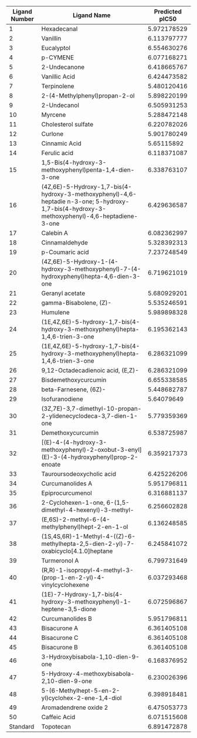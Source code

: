 | Ligand Number | Ligand Name | Predicted pIC50 |
| --- | --- | --- |
| 1 | Hexadecanal | 5.972178529 |
| 2 | Vanillin | 6.113797777 |
| 3 | Eucalyptol | 6.554630276 |
| 4 | p-CYMENE | 6.077168271 |
| 5 | 2-Undecanone | 6.418665767 |
| 6 | Vanillic Acid | 6.424473582 |
| 7 | Terpinolene | 5.480120416 |
| 8 | 2-(4-Methylphenyl)propan-2-ol | 5.898220199 |
| 9 | 2-Undecanol | 6.505931253 |
| 10 | Myrcene | 5.288472148 |
| 11 | Cholesterol sulfate | 6.220782026 |
| 12 | Curlone | 5.901780249 |
| 13 | Cinnamic Acid | 5.65115892 |
| 14 | Ferulic acid | 6.118371087 |
| 15 | 1,5-Bis(4-hydroxy-3-methoxyphenyl)penta-1,4-dien-3-one | 6.338763107 |
| 16 | (4Z,6E)-5-Hydroxy-1,7-bis(4-hydroxy-3-methoxyphenyl)-4,6-heptadie n-3-one; 5-hydroxy-1,7-bis(4-hydroxy-3-methoxyphenyl)-4,6-heptadiene-3-one | 6.429636587 |
| 17 | Calebin A | 6.082362997 |
| 18 | Cinnamaldehyde | 5.328392313 |
| 19 | p-Coumaric acid | 7.237248549 |
| 20 | (4Z,6E)-5-Hydroxy-1-(4-hydroxy-3-methoxyphenyl)-7-(4-hydroxyphenyl)hepta-4,6-dien-3-one | 6.719621019 |
| 21 | Geranyl acetate | 5.680929201 |
| 22 | gamma-Bisabolene, (Z)- | 5.535246591 |
| 23 | Humulene | 5.989898328 |
| 24 | (1E,4Z,6E)-5-hydroxy-1,7-bis(4-hydroxy-3-methoxyphenyl)hepta-1,4,6-trien-3-one | 6.195362143 |
| 25 | (1E,4Z,6E)-5-hydroxy-1,7-bis(4-hydroxy-3-methoxyphenyl)hepta-1,4,6-trien-3-one | 6.286321099 |
| 26 | 9,12-Octadecadienoic acid, (E,Z)- | 6.286321099 |
| 27 | Bisdemethoxycurcumin | 6.655338585 |
| 28 | beta-Farnesene, (6Z)- | 5.448682787 |
| 29 | Isofuranodiene | 5.64079649 |
| 30 | (3Z,7E)-3,7-dimethyl-10-propan-2-ylidenecyclodeca-3,7-dien-1-one | 5.779359369 |
| 31 | Demethoxycurcumin | 6.538725987 |
| 32 | [(E)-4-(4-hydroxy-3-methoxyphenyl)-2-oxobut-3-enyl] (E)-3-(4-hydroxyphenyl)prop-2-enoate | 6.359217373 |
| 33 | Tauroursodeoxycholic acid | 6.425226206 |
| 34 | Curcumanolides A | 5.951796811 |
| 35 | Epiprocurcumenol | 6.316881137 |
| 36 | 2-Cyclohexen-1-one, 6-(1,5-dimethyl-4-hexenyl)-3-methyl- | 6.256602828 |
| 37 | (E,6S)-2-methyl-6-(4-methylphenyl)hept-2-en-1-ol | 6.136248585 |
| 38 | (1S,4S,6R)-1-Methyl-4-((Z)-6-methylhepta-2,5-dien-2-yl)-7-oxabicyclo[4.1.0]heptane | 6.245841072 |
| 39 | Turmeronol A | 6.799731649 |
| 40 | (R,R)-1-isopropyl-4-methyl-3-(prop-1-en-2-yl)-4-vinylcyclohexene | 6.037293468 |
| 41 | (1E)-7-Hydroxy-1,7-bis(4-hydroxy-3-methoxyphenyl)-1-heptene-3,5-dione | 6.072596867 |
| 42 | Curcumanolides B | 5.951796811 |
| 43 | Bisacurone A | 6.361405108 |
| 44 | Bisacurone C | 6.361405108 |
| 45 | Bisacurone B | 6.361405108 |
| 46 | 3-Hydroxybisabola-1,10-dien-9-one | 6.168376952 |
| 47 | 5-Hydroxy-4-methoxybisabola-2,10-dien-9-one | 6.230026396 |
| 48 | 5-(6-Methylhept-5-en-2-yl)cyclohex-2-ene-1,4-diol | 6.398918481 |
| 49 | Aromadendrene oxide 2 | 6.475053773 |
| 50 | Caffeic Acid | 6.071515608 |
| Standard | Topotecan | 6.891472878 |